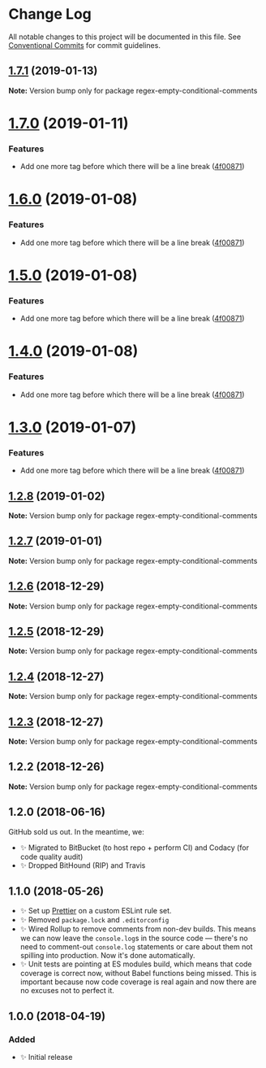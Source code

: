 # Change Log

All notable changes to this project will be documented in this file.
See [Conventional Commits](https://conventionalcommits.org) for commit guidelines.

## [1.7.1](https://bitbucket.org/codsen/codsen/src/master/packages/regex-empty-conditional-comments/compare/regex-empty-conditional-comments@1.7.0...regex-empty-conditional-comments@1.7.1) (2019-01-13)

**Note:** Version bump only for package regex-empty-conditional-comments





# [1.7.0](https://bitbucket.org/codsen/codsen/src/master/packages/regex-empty-conditional-comments/compare/regex-empty-conditional-comments@1.2.8...regex-empty-conditional-comments@1.7.0) (2019-01-11)

### Features

- Add one more tag before which there will be a line break ([4f00871](https://bitbucket.org/codsen/codsen/src/master/packages/regex-empty-conditional-comments/commits/4f00871))

# [1.6.0](https://bitbucket.org/codsen/codsen/src/master/packages/regex-empty-conditional-comments/compare/regex-empty-conditional-comments@1.2.8...regex-empty-conditional-comments@1.6.0) (2019-01-08)

### Features

- Add one more tag before which there will be a line break ([4f00871](https://bitbucket.org/codsen/codsen/src/master/packages/regex-empty-conditional-comments/commits/4f00871))

# [1.5.0](https://bitbucket.org/codsen/codsen/src/master/packages/regex-empty-conditional-comments/compare/regex-empty-conditional-comments@1.2.8...regex-empty-conditional-comments@1.5.0) (2019-01-08)

### Features

- Add one more tag before which there will be a line break ([4f00871](https://bitbucket.org/codsen/codsen/src/master/packages/regex-empty-conditional-comments/commits/4f00871))

# [1.4.0](https://bitbucket.org/codsen/codsen/src/master/packages/regex-empty-conditional-comments/compare/regex-empty-conditional-comments@1.2.8...regex-empty-conditional-comments@1.4.0) (2019-01-08)

### Features

- Add one more tag before which there will be a line break ([4f00871](https://bitbucket.org/codsen/codsen/src/master/packages/regex-empty-conditional-comments/commits/4f00871))

# [1.3.0](https://bitbucket.org/codsen/codsen/src/master/packages/regex-empty-conditional-comments/compare/regex-empty-conditional-comments@1.2.8...regex-empty-conditional-comments@1.3.0) (2019-01-07)

### Features

- Add one more tag before which there will be a line break ([4f00871](https://bitbucket.org/codsen/codsen/src/master/packages/regex-empty-conditional-comments/commits/4f00871))

## [1.2.8](https://bitbucket.org/codsen/codsen/src/master/packages/regex-empty-conditional-comments/compare/regex-empty-conditional-comments@1.2.7...regex-empty-conditional-comments@1.2.8) (2019-01-02)

**Note:** Version bump only for package regex-empty-conditional-comments

## [1.2.7](https://bitbucket.org/codsen/codsen/src/master/packages/regex-empty-conditional-comments/compare/regex-empty-conditional-comments@1.2.6...regex-empty-conditional-comments@1.2.7) (2019-01-01)

**Note:** Version bump only for package regex-empty-conditional-comments

## [1.2.6](https://bitbucket.org/codsen/codsen/src/master/packages/regex-empty-conditional-comments/compare/regex-empty-conditional-comments@1.2.5...regex-empty-conditional-comments@1.2.6) (2018-12-29)

**Note:** Version bump only for package regex-empty-conditional-comments

## [1.2.5](https://bitbucket.org/codsen/codsen/src/master/packages/regex-empty-conditional-comments/compare/regex-empty-conditional-comments@1.2.4...regex-empty-conditional-comments@1.2.5) (2018-12-29)

**Note:** Version bump only for package regex-empty-conditional-comments

## [1.2.4](https://bitbucket.org/codsen/codsen/src/master/packages/regex-empty-conditional-comments/compare/regex-empty-conditional-comments@1.2.3...regex-empty-conditional-comments@1.2.4) (2018-12-27)

**Note:** Version bump only for package regex-empty-conditional-comments

## [1.2.3](https://bitbucket.org/codsen/codsen/src/master/packages/regex-empty-conditional-comments/compare/regex-empty-conditional-comments@1.2.2...regex-empty-conditional-comments@1.2.3) (2018-12-27)

**Note:** Version bump only for package regex-empty-conditional-comments

## 1.2.2 (2018-12-26)

**Note:** Version bump only for package regex-empty-conditional-comments

## 1.2.0 (2018-06-16)

GitHub sold us out. In the meantime, we:

- ✨ Migrated to BitBucket (to host repo + perform CI) and Codacy (for code quality audit)
- ✨ Dropped BitHound (RIP) and Travis

## 1.1.0 (2018-05-26)

- ✨ Set up [Prettier](https://prettier.io) on a custom ESLint rule set.
- ✨ Removed `package.lock` and `.editorconfig`
- ✨ Wired Rollup to remove comments from non-dev builds. This means we can now leave the `console.log`s in the source code — there's no need to comment-out `console.log` statements or care about them not spilling into production. Now it's done automatically.
- ✨ Unit tests are pointing at ES modules build, which means that code coverage is correct now, without Babel functions being missed. This is important because now code coverage is real again and now there are no excuses not to perfect it.

## 1.0.0 (2018-04-19)

### Added

- ✨ Initial release
